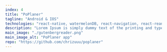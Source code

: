 ```yaml
---
index: 4
title: "PoPlaner"
tagline: "Android & IOS"
technologies: "react-native, watermelonDB, react-navigation, react-reanimatedn"
description: "Lorem Ipsum is simply dummy text of the printing and typesetting industry. Lorem Ipsum has been the industry's standard dummy text ever since the 1500s, when an unknown printer took a galley of type and scrambled it to make a type specimen book. It has survived not only five centuries, but also the leap into e"
main_image: "./gutenbergreader.png"
main_image_alt: "PoPlaner app"
repo: "https://github.com/chrizuuu/poplaner"
---
```


